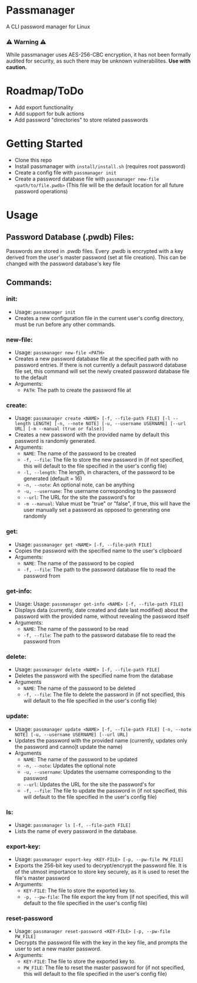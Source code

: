 # Passmanager
A CLI password manager for Linux
### ⚠️ Warning ⚠️
While passmanager uses AES-256-CBC encryption, it has not been formally audited for security, as such there may be unknown vulnerabilites. **Use with caution.**

# Roadmap/ToDo
- Add export functionality
- Add support for bulk actions
- Add password "directories" to store related passwords
  
# Getting Started
- Clone this repo
- Install passmanager with `install/install.sh` (requires root password)
- Create a config file with `passmanager init`
- Create a password database file with `passmanager new-file <path/to/file.pwdb>` (This file will be the default location for all future password operations)

# Usage
## Password Database (.pwdb) Files:
Passwords are stored in .pwdb files. Every .pwdb is encrypted with a key derived from the user's master password (set at file creation). This can be changed with the password database's key file

## Commands:
### init:
- Usage: `passmanager init`
- Creates a new configuration file in the current user's config directory, must be run before any other commands.
### new-file:
- Usage: `passmanager new-file <PATH>`
- Creates a new password database file at the specified path with no password entries. If there is not currently a default password database file set, this command will set the newly created password database file to the default
- Arguments:
  - `PATH`: The path to create the password file at
### create:
- Usage: `passmanager create <NAME> [-f, --file-path FILE] [-l --length LENGTH] [-n, --note NOTE] [-u, --username USERNAME] [--url URL] [-m --manual (true or false)]`
- Creates a new password with the provided name by default this password is randomly generated.
- Arguments:
  - `NAME`: The name of the password to be created
  - `-f, --file`: The file to store the new password in (if not specified, this will default to the file specified in the user's config file)
  - `-l, --length`: The length, in characters, of the password to be generated (default = 16) 
  - `-n, --note`: An optional note, can be anything
  - `-u, --username`: The username corresponding to the password
  - `--url`: The URL for the site the password's for
  - `-m --manual`: Value must be "true" or "false", if true, this will have the user manually set a password as opposed to generating one randomly
### get:
- Usage: `passmanager get <NAME> [-f, --file-path FILE]`
- Copies the password with the specified name to the user's clipboard
- Arguments:
  - `NAME`: The name of the password to be copied
  - `-f, --file`: The path to the password database file to read the password from
### get-info:
- Usage: Usage: `passmanager get-info <NAME> [-f, --file-path FILE]`
- Displays data (currently, date created and date last modified) about the password with the provided name, without revealing the password itself
- Arguments:
    - `NAME`: The name of the password to be read
    - `-f, --file`: The path to the password database file to read the password from
### delete:
- Usage: `passmanager delete <NAME> [-f, --file-path FILE]`
- Deletes the password with the specified name from the database
- Arguments
  - `NAME`: The name of the password to be deleted
  - `-f, --file`: The file to delete the password in (if not specified, this will default to the file specified in the user's config file)
### update:
- Usage: `passmanager update <NAME> [-f, --file-path FILE] [-n, --note NOTE] [-u, --username USERNAME] [--url URL]`
- Updates the password with the provided name (currently, updates only the password and canno]t update the name)
- Arguments
    - `NAME`: The name of the password to be updated
    - `-n, --note`: Updates the optional note
    - `-u, --username`: Updates the username corresponding to the password
    - `--url`: Updates the URL for the site the password's for
    - `-f, --file`: The file to update the password in (if not specified, this will default to the file specified in the user's config file)
### ls:
- Usage: `passmanager ls [-f, --file-path FILE]`
- Lists the name of every password in the database.
### export-key:
- Usage: `passmanager export-key <KEY-FILE> [-p, --pw-file PW_FILE]`
- Exports the 256-bit key used to decrypt/encrypt the password file. It is of the utmost importance to store key securely, as it is used to reset the file's master password
- Arguments:
  - `KEY-FILE`: The file to store the exported key to.
  - `-p, --pw-file`: The file export the key from (if not specified, this will default to the file specified in the user's config file)
### reset-password
- Usage: `passmanager reset-password <KEY-FILE> [-p, --pw-file PW_FILE]`
- Decrypts the password file with the key in the key file, and prompts the user to set a new master password.
- Arguments:
  - `KEY-FILE`: The file to store the exported key to.
  - `PW_FILE`: The file to reset the master password for (if not specified, this will default to the file specified in the user's config file)
